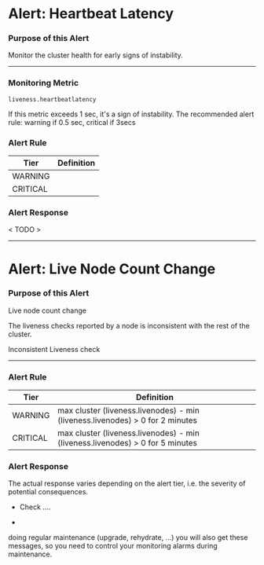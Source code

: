 # Alert: Heartbeat Latency

### Purpose of this Alert

Monitor the cluster health for early signs of instability.





------

### Monitoring Metric

```
liveness.heartbeatlatency
```

If this metric exceeds 1 sec,  it's a sign of instability. The recommended alert rule: warning if 0.5 sec,  critical if 3secs



### Alert Rule

| Tier     | Definition |
| -------- | ---------- |
| WARNING  |            |
| CRITICAL |            |

### Alert Response

< TODO >



--------------------



# Alert: Live Node Count Change

### Purpose of this Alert

Live node count change



The liveness checks reported by a node is inconsistent with the rest of the cluster.

Inconsistent Liveness check



------

### Alert Rule

| Tier     | Definition                                                   |
| -------- | ------------------------------------------------------------ |
| WARNING  | max cluster (liveness.livenodes) - min (liveness.livenodes) > 0 for 2 minutes |
| CRITICAL | max cluster (liveness.livenodes) - min (liveness.livenodes) > 0 for 5 minutes |



### Alert Response

The actual response varies depending on the alert tier, i.e. the severity of potential consequences.

- Check ....

- 









doing regular maintenance (upgrade, rehydrate, ...) you will also get these messages, so you need to control your monitoring alarms during maintenance.
